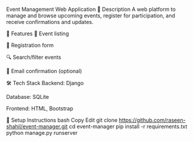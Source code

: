  Event Management Web Application
📝 Description
A web platform to manage and browse upcoming events, register for participation, and receive confirmations and updates.

🚀 Features
📅 Event listing

📝 Registration form

🔍 Search/filter events

🎫 Email confirmation (optional)

🛠️ Tech Stack
Backend: Django

Database: SQLite

Frontend: HTML, Bootstrap

🔧 Setup Instructions
bash
Copy
Edit
git clone https://github.com/raseen-shahil/event-manager.git
cd event-manager
pip install -r requirements.txt
python manage.py runserver
